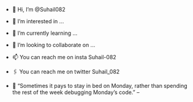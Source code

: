- 👋 Hi, I’m @Suhail082
- 👀 I’m interested in ...
- 🌱 I’m currently learning ...
- 💞️ I’m looking to collaborate on ...
- 📫 You can reach me on insta Suhail-082
- 🖇️ You can reach me on twitter Suhail_082


- 🖤 “Sometimes it pays to stay in bed on Monday, rather than spending the rest of the week debugging Monday’s code.” – 





